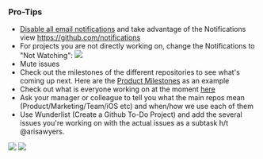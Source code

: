 
### Pro-Tips

- [Disable all email notifications](https://github.com/settings/notifications) and take advantage of the Notifications view https://github.com/notifications
- For projects you are not directly working on, change the Notifications to "Not Watching":
![](http://g.recordit.co/v2jGVhQmmP.gif)
- Mute issues
- Check out the milestones of the different repositories to see what's coming up next. Here are the [Product Milestones](https://github.com/sunrise/product/milestones) as an example
- Check out what is everyone working on at the moment [here](https://github.com/sunrise/team)
- Ask your manager or colleague to tell you what the main repos mean (Product/Marketing/Team/iOS etc) and when/how we use each of them
- Use Wunderlist (Create a Github To-Do Project) and add the several issues you're working on with the actual issues as a subtask h/t @arisawyers.

![](http://f.cl.ly/items/250L443l0h2g3R3k2f1w/Screen%20Shot%202015-04-02%20at%204.19.53%20PM.png)
![](http://f.cl.ly/items/080p34223q2p0L2u323h/Screen%20Shot%202015-04-02%20at%204.20.01%20PM.png)
